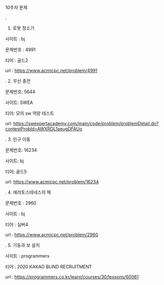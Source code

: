 
10주차 문제





.
1. 로봇 청소기

사이트 : bj

문제번호 : 4991

티어 : 골드2

url : https://www.acmicpc.net/problem/4991



.
2. 무선 충전

문제번호: 5644

사이트: SWEA

티어: 모의 sw 역량 테스트

url: https://swexpertacademy.com/main/code/problem/problemDetail.do?contestProbId=AWXRDL1aeugDFAUo




.
3. 인구 이동

문제번호: 16234

사이트: bj

티어: 골드5

url: https://www.acmicpc.net/problem/16234




.
4. 에라토스테네스의 체

문제번호 : 2960

사이트 : bj

티어 : 실버4

url : https://www.acmicpc.net/problem/2960




.
5. 기둥과 보 설치


사이트 : programmers

티어 : 2020 KAKAO BLIND RECRUITMENT

url : https://programmers.co.kr/learn/courses/30/lessons/60061

